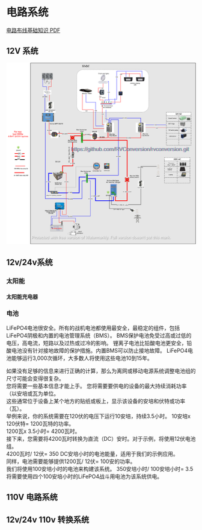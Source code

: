 
# 电路系统

[电路布线基础知识 PDF](../Wiring-Unlimited-EN.pdf)

## 12V 系统

![12V-electrical-wiring-water.png](../../images/12V-electrical-wiring-water.png)

## 12v/24v系统

### 太阳能

#### 太阳能充电器

### 电池
LiFePO4电池很安全。所有的战机电池都使用最安全，最稳定的组件，包括LiFePO4阴极和内置的电池管理系统（BMS）。
BMS保护电池免受过高或过低的电压，高电流，短路以及过热或过冷的影响。
锂离子电池比铅酸电池更安全，铅酸电池没有针对接地故障的保护措施。内置BMS可以防止接地故障。
LiFePO4电池能够运行3,000次循环，大多数人将使用这些电池10到15年。

如果没有足够的信息来进行正确的计算，那么为离网或移动电源系统调整电池组的尺寸可能会变得很复杂。  
您将需要一些基本信息才能上手。 您将需要要供电的设备的最大持续消耗功率（以安培或瓦为单位。  
这些通常位于设备上某个地方的贴纸或板上，显示该设备的安培和伏特或功率（瓦）。  
举例来说，你的系统需要在120伏的电压下运行10安培，持续3.5小时。 10安培x 120伏特= 1200瓦特的功率。  
1200瓦x 3.5小时= 4200瓦时。  
接下来，您需要将4200瓦时转换为直流（DC）安时。对于示例，将使用12伏电池组。  
4200瓦时/ 12伏= 350 DC安培小时的电池能量，适用于我们的示例应用。  
同样，电池需要能够提供1200瓦/ 12伏= 100安的功率。  
 我们将使用100安培小时的电池来构建该系统。 350安培小时/ 100安培小时= 3.5 将需要使用四个100安培小时的LiFePO4战斗用电池为该系统供电。

## 110V 电路系统

## 12v/24v 110v 转换系统